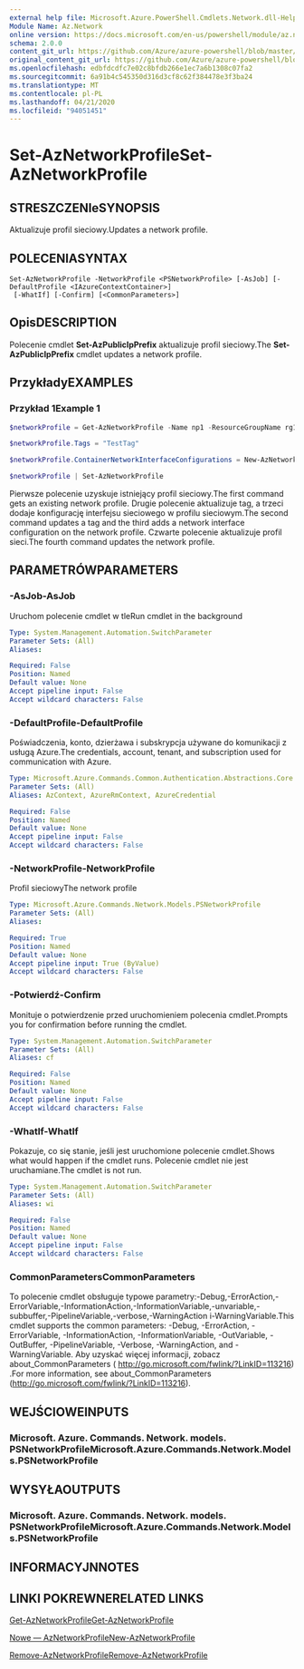 ```yaml
---
external help file: Microsoft.Azure.PowerShell.Cmdlets.Network.dll-Help.xml
Module Name: Az.Network
online version: https://docs.microsoft.com/en-us/powershell/module/az.network/set-aznetworkprofile
schema: 2.0.0
content_git_url: https://github.com/Azure/azure-powershell/blob/master/src/Network/Network/help/Set-AzNetworkProfile.md
original_content_git_url: https://github.com/Azure/azure-powershell/blob/master/src/Network/Network/help/Set-AzNetworkProfile.md
ms.openlocfilehash: edbfdcdfc7e02c8bfdb266e1ec7a6b1308c07fa2
ms.sourcegitcommit: 6a91b4c545350d316d3cf8c62f384478e3f3ba24
ms.translationtype: MT
ms.contentlocale: pl-PL
ms.lasthandoff: 04/21/2020
ms.locfileid: "94051451"
---
```

# <span data-ttu-id="36e10-101">Set-AzNetworkProfile</span><span class="sxs-lookup"><span data-stu-id="36e10-101">Set-AzNetworkProfile</span></span>

## <span data-ttu-id="36e10-102">STRESZCZENIe</span><span class="sxs-lookup"><span data-stu-id="36e10-102">SYNOPSIS</span></span>
<span data-ttu-id="36e10-103">Aktualizuje profil sieciowy.</span><span class="sxs-lookup"><span data-stu-id="36e10-103">Updates a network profile.</span></span>

## <span data-ttu-id="36e10-104">POLECENIA</span><span class="sxs-lookup"><span data-stu-id="36e10-104">SYNTAX</span></span>

```
Set-AzNetworkProfile -NetworkProfile <PSNetworkProfile> [-AsJob] [-DefaultProfile <IAzureContextContainer>]
 [-WhatIf] [-Confirm] [<CommonParameters>]
```

## <span data-ttu-id="36e10-105">Opis</span><span class="sxs-lookup"><span data-stu-id="36e10-105">DESCRIPTION</span></span>
<span data-ttu-id="36e10-106">Polecenie cmdlet **Set-AzPublicIpPrefix** aktualizuje profil sieciowy.</span><span class="sxs-lookup"><span data-stu-id="36e10-106">The **Set-AzPublicIpPrefix** cmdlet updates a network profile.</span></span>

## <span data-ttu-id="36e10-107">Przykłady</span><span class="sxs-lookup"><span data-stu-id="36e10-107">EXAMPLES</span></span>

### <span data-ttu-id="36e10-108">Przykład 1</span><span class="sxs-lookup"><span data-stu-id="36e10-108">Example 1</span></span>
```powershell
$networkProfile = Get-AzNetworkProfile -Name np1 -ResourceGroupName rg1

$networkProfile.Tags = "TestTag"

$networkProfile.ContainerNetworkInterfaceConfigurations = New-AzNetworkProfileContainerNicConfig -Name cnicconfig1

$networkProfile | Set-AzNetworkProfile
```

<span data-ttu-id="36e10-109">Pierwsze polecenie uzyskuje istniejący profil sieciowy.</span><span class="sxs-lookup"><span data-stu-id="36e10-109">The first command gets an existing network profile.</span></span> <span data-ttu-id="36e10-110">Drugie polecenie aktualizuje tag, a trzeci dodaje konfigurację interfejsu sieciowego w profilu sieciowym.</span><span class="sxs-lookup"><span data-stu-id="36e10-110">The second command updates a tag and the third adds a network interface configuration on the network profile.</span></span> <span data-ttu-id="36e10-111">Czwarte polecenie aktualizuje profil sieci.</span><span class="sxs-lookup"><span data-stu-id="36e10-111">The fourth command updates the network profile.</span></span>

## <span data-ttu-id="36e10-112">PARAMETRÓW</span><span class="sxs-lookup"><span data-stu-id="36e10-112">PARAMETERS</span></span>

### <span data-ttu-id="36e10-113">-AsJob</span><span class="sxs-lookup"><span data-stu-id="36e10-113">-AsJob</span></span>
<span data-ttu-id="36e10-114">Uruchom polecenie cmdlet w tle</span><span class="sxs-lookup"><span data-stu-id="36e10-114">Run cmdlet in the background</span></span>

```yaml
Type: System.Management.Automation.SwitchParameter
Parameter Sets: (All)
Aliases:

Required: False
Position: Named
Default value: None
Accept pipeline input: False
Accept wildcard characters: False
```

### <span data-ttu-id="36e10-115">-DefaultProfile</span><span class="sxs-lookup"><span data-stu-id="36e10-115">-DefaultProfile</span></span>
<span data-ttu-id="36e10-116">Poświadczenia, konto, dzierżawa i subskrypcja używane do komunikacji z usługą Azure.</span><span class="sxs-lookup"><span data-stu-id="36e10-116">The credentials, account, tenant, and subscription used for communication with Azure.</span></span>

```yaml
Type: Microsoft.Azure.Commands.Common.Authentication.Abstractions.Core.IAzureContextContainer
Parameter Sets: (All)
Aliases: AzContext, AzureRmContext, AzureCredential

Required: False
Position: Named
Default value: None
Accept pipeline input: False
Accept wildcard characters: False
```

### <span data-ttu-id="36e10-117">-NetworkProfile</span><span class="sxs-lookup"><span data-stu-id="36e10-117">-NetworkProfile</span></span>
<span data-ttu-id="36e10-118">Profil sieciowy</span><span class="sxs-lookup"><span data-stu-id="36e10-118">The network profile</span></span>

```yaml
Type: Microsoft.Azure.Commands.Network.Models.PSNetworkProfile
Parameter Sets: (All)
Aliases:

Required: True
Position: Named
Default value: None
Accept pipeline input: True (ByValue)
Accept wildcard characters: False
```

### <span data-ttu-id="36e10-119">-Potwierdź</span><span class="sxs-lookup"><span data-stu-id="36e10-119">-Confirm</span></span>
<span data-ttu-id="36e10-120">Monituje o potwierdzenie przed uruchomieniem polecenia cmdlet.</span><span class="sxs-lookup"><span data-stu-id="36e10-120">Prompts you for confirmation before running the cmdlet.</span></span>

```yaml
Type: System.Management.Automation.SwitchParameter
Parameter Sets: (All)
Aliases: cf

Required: False
Position: Named
Default value: None
Accept pipeline input: False
Accept wildcard characters: False
```

### <span data-ttu-id="36e10-121">-WhatIf</span><span class="sxs-lookup"><span data-stu-id="36e10-121">-WhatIf</span></span>
<span data-ttu-id="36e10-122">Pokazuje, co się stanie, jeśli jest uruchomione polecenie cmdlet.</span><span class="sxs-lookup"><span data-stu-id="36e10-122">Shows what would happen if the cmdlet runs.</span></span>
<span data-ttu-id="36e10-123">Polecenie cmdlet nie jest uruchamiane.</span><span class="sxs-lookup"><span data-stu-id="36e10-123">The cmdlet is not run.</span></span>

```yaml
Type: System.Management.Automation.SwitchParameter
Parameter Sets: (All)
Aliases: wi

Required: False
Position: Named
Default value: None
Accept pipeline input: False
Accept wildcard characters: False
```

### <span data-ttu-id="36e10-124">CommonParameters</span><span class="sxs-lookup"><span data-stu-id="36e10-124">CommonParameters</span></span>
<span data-ttu-id="36e10-125">To polecenie cmdlet obsługuje typowe parametry:-Debug,-ErrorAction,-ErrorVariable,-InformationAction,-InformationVariable,-unvariable,-subbuffer,-PipelineVariable,-verbose,-WarningAction i-WarningVariable.</span><span class="sxs-lookup"><span data-stu-id="36e10-125">This cmdlet supports the common parameters: -Debug, -ErrorAction, -ErrorVariable, -InformationAction, -InformationVariable, -OutVariable, -OutBuffer, -PipelineVariable, -Verbose, -WarningAction, and -WarningVariable.</span></span> <span data-ttu-id="36e10-126">Aby uzyskać więcej informacji, zobacz about_CommonParameters ( http://go.microsoft.com/fwlink/?LinkID=113216) .</span><span class="sxs-lookup"><span data-stu-id="36e10-126">For more information, see about_CommonParameters (http://go.microsoft.com/fwlink/?LinkID=113216).</span></span>

## <span data-ttu-id="36e10-127">WEJŚCIOWE</span><span class="sxs-lookup"><span data-stu-id="36e10-127">INPUTS</span></span>

### <span data-ttu-id="36e10-128">Microsoft. Azure. Commands. Network. models. PSNetworkProfile</span><span class="sxs-lookup"><span data-stu-id="36e10-128">Microsoft.Azure.Commands.Network.Models.PSNetworkProfile</span></span>

## <span data-ttu-id="36e10-129">WYSYŁA</span><span class="sxs-lookup"><span data-stu-id="36e10-129">OUTPUTS</span></span>

### <span data-ttu-id="36e10-130">Microsoft. Azure. Commands. Network. models. PSNetworkProfile</span><span class="sxs-lookup"><span data-stu-id="36e10-130">Microsoft.Azure.Commands.Network.Models.PSNetworkProfile</span></span>

## <span data-ttu-id="36e10-131">INFORMACYJN</span><span class="sxs-lookup"><span data-stu-id="36e10-131">NOTES</span></span>

## <span data-ttu-id="36e10-132">LINKI POKREWNE</span><span class="sxs-lookup"><span data-stu-id="36e10-132">RELATED LINKS</span></span>

[<span data-ttu-id="36e10-133">Get-AzNetworkProfile</span><span class="sxs-lookup"><span data-stu-id="36e10-133">Get-AzNetworkProfile</span></span>](./Get-AzNetworkProfile.md)

[<span data-ttu-id="36e10-134">Nowe — AzNetworkProfile</span><span class="sxs-lookup"><span data-stu-id="36e10-134">New-AzNetworkProfile</span></span>](./New-AzNetworkProfile.md)

[<span data-ttu-id="36e10-135">Remove-AzNetworkProfile</span><span class="sxs-lookup"><span data-stu-id="36e10-135">Remove-AzNetworkProfile</span></span>](./Remove-AzNetworkProfile.md)
